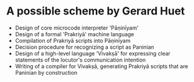 # A possible scheme by Gerard Huet

* Design of core microcode interpreter 'Pāṇinīyam'
* Design of a formal 'Prakriyā' machine language
* Compilation of Prakriyā scripts into Pāṇinīyam
* Decision procedure for recognizing a script as Paninian
* Design of a high-level language 'Vivakṣā' for expressing clear statements of the locutor's communication intention
* Writing of a compiler for Vivakṣā, generating Prakriyā scripts that are Paninian by construction

